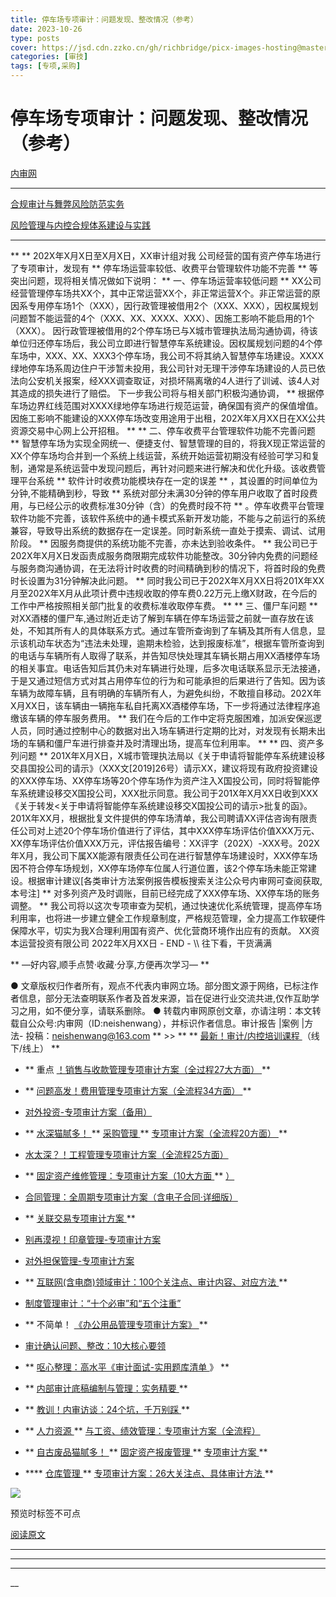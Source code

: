 ```yaml
---
title: 停车场专项审计：问题发现、整改情况（参考）
date: 2023-10-26
type: posts
cover: https://jsd.cdn.zzko.cn/gh/richbridge/picx-images-hosting@master/thumbnail/审技.jpg
categories: [审技]
tags: [专项,采购]
---
```


#  停车场专项审计：问题发现、整改情况（参考）

[ 内审网 ](javascript:void\(0\);)

__ _ _ _ _

[ 合规审计与舞弊风险防范实务
](https://mp.weixin.qq.com/s?__biz=MzIxMTM3ODE1OQ==&mid=2247514311&idx=2&sn=5914b50301f12e785fd65d7f3dc5f855&scene=21#wechat_redirect)

[ 风险管理与内控合规体系建设与实践
](https://mp.weixin.qq.com/s?__biz=MzIxMTM3ODE1OQ==&mid=2247514343&idx=2&sn=7c96d0553d3f6e0ebd4b078039fe299d&scene=21#wechat_redirect)

  

* * *

** ** 202X年X月X日至X月X日，XX审计组对我  公司经营的国有资产停车场进行了专项审计，发现有  **
停车场运营率较低、收费平台管理软件功能不完善  ** 等突出问题，现将相关情况做如下说明：  ** 一、停车场运营率较低问题  **
XX公司经营管理停车场共XX个，其中正常运营XX个，非正常运营X个。非正常运营的原因系专用停车场1个（XXX），因行政管理被借用2个（XXX、XXX），因权属规划问题暂不能运营的4个（XXX、XX、XXXX、XXX）、因施工影响不能启用的1个（XXX）。
因行政管理被借用的2个停车场已与X城市管理执法局沟通协调，待该单位归还停车场后，我公司立即进行智慧停车系统建设。因权属规划问题的4个停车场中，XXX、XX、XXX3个停车场，我公司不将其纳入智慧停车场建设。XXXX绿地停车场系周边住户干涉暂未投用，我公司针对无理干涉停车场建设的人员已依法向公安机关报案，经XXX调查取证，对损坏隔离墩的4人进行了训诫、该4人对其造成的损失进行了赔偿。
下一步我公司将与相关部门积极沟通协调，  **
根据停车场边界红线范围对XXXX绿地停车场进行规范运营，确保国有资产的保值增值。因施工影响不能建设的XXX停车场改变用途用于出租，202X年X月XX日在XX公共资源交易中心网上公开招租。
** ** 二、停车收费平台管理软件功能不完善问题  **
智慧停车场为实现全网统一、便捷支付、智慧管理的目的，将我X现正常运营的XX个停车场均合并到一个系统上线运营，系统开始运营初期没有经验可学习和复制，通常是系统运营中发现问题后，再针对问题来进行解决和优化升级。该收费管理平台系统
** 软件计时收费功能模块存在一定的误差  ** ，其设置的时间单位为分钟,不能精确到秒，导致  **
系统对部分未满30分钟的停车用户收取了首时段费用，与已经公示的收费标准30分钟（含）的免费时段不符  **
。停车收费平台管理软件功能不完善，该软件系统中的通卡模式系新开发功能，不能与之前运行的系统兼容，导致导出系统的数据存在一定误差。同时新系统一直处于摸索、调试、试用阶段。
** 因服务商提供的系统功能不完善，亦未达到验收条件。  **
我公司已于202X年X月X日发函责成服务商限期完成软件功能整改。30分钟内免费的问题经与服务商沟通协调，在无法将计时收费的时间精确到秒的情况下，将首时段的免费时长设置为31分钟解决此问题。
**
同时我公司已于202X年X月XX日将201X年XX月至202X年X月从此项计费中违规收取的停车费0.22万元上缴X财政，在今后的工作中严格按照相关部门批复的收费标准收取停车费。
** ** 三、僵尸车问题  **
对XX酒楼的僵尸车,通过附近走访了解到车辆在停车场运营之前就一直存放在该处，不知其所有人的具体联系方式。通过车管所查询到了车辆及其所有人信息，显示该机动车状态为“违法未处理，逾期未检验，达到报废标准”，根据车管所查询到的电话与车辆所有人取得了联系，并告知尽快处理其车辆长期占用XX酒楼停车场的相关事宜。电话告知后其仍未对车辆进行处理，后多次电话联系显示无法接通，于是又通过短信方式对其占用停车位的行为和可能承担的后果进行了告知。因为该车辆为故障车辆，且有明确的车辆所有人，为避免纠纷，不敢擅自移动。202X年X月XX日，该车辆由一辆拖车私自托离XX酒楼停车场，下一步将通过法律程序追缴该车辆的停车服务费用。
**
我们在今后的工作中定将克服困难，加派安保巡逻人员，同时通过控制中心的数据对出入场车辆进行定期的比对，对发现有长期未出场的车辆和僵尸车进行排查并及时清理出场，提高车位利用率。
** ** 四、资产多列问题  **
201X年X月X日，X城市管理执法局以《关于申请将智能停车系统建设移交县国投公司的请示》（XXX文[2019]26号）请示XX，建议将现有政府投资建设的XXX停车场、XX停车场等20个停车场作为资产注入X国投公司，同时将智能停车系统建设移交X国投公司，XXX批示同意。我公司于201X年X月XX日收到XXX《关于转发<关于申请将智能停车系统建设移交X国投公司的请示>批复的函》。201X年XX月，根据批复文件提供的停车场清单，我公司聘请XX评估咨询有限责任公司对上述20个停车场价值进行了评估，其中XXX停车场评估价值XXX万元、XX停车场评估价值XXX万元，评估报告编号：XX评字（202X）-XXX号。202X年X月，我公司下属XX能源有限责任公司在进行智慧停车场建设时，XXX停车场因不符合停车场规划，XX停车场停车位属人行道位置，该2个停车场未能正常建设。根据审计建议[各类审计方法案例报告模板搜索关注公众号内审网可查阅获取,本号注]
** 对多列资产及时调账，目前已经完成了XXX停车场、XX停车场的账务调整。  **
我公司将以这次专项审查为契机，通过快速优化系统管理，提高停车场利用率，也将进一步建立健全工作规章制度，严格规范管理，全力提高工作软硬件保障水平，切实为我X合理利用国有资产、优化营商环境作出应有的贡献。
XX资本运营投资有限公司  2022年X月XX日  \- END - \\\ 往下看，干货满满

** —好内容,顺手点赞·收藏·分享,方便再次学习—  **

●
文章版权归作者所有，观点不代表内审网立场。部分图文源于网络，已标注作者信息，部分无法查明联系作者及首发来源，旨在促进行业交流共进,仅作互助学习之用，如不便分享，请联系删除。
● 转载内审网原创文章，亦请注明：本文转载自公众号:内审网（ID:neishenwang），并标识作者信息。审计报告 |案例 |方法-
投稿：neishenwang@163.com  ** >> ** ** [ 最新！审计/内控培训课程
](http://mp.weixin.qq.com/s?__biz=MzIxMTM3ODE1OQ==&mid=2247510759&idx=1&sn=20cab0c1b2d3d386c552ef7dfe7b0a94&chksm=9754a067a02329710887bc4c18fa43487618579b80e3ce7e6bb8a07d9a480f462a7a7456573f&scene=21#wechat_redirect)
（线下/线上）  **

  * ** 重点  [ ！销售与收款管理专项审计方案（全过程27大方面）  ](http://mp.weixin.qq.com/s?__biz=MzIxMTM3ODE1OQ==&mid=2247512049&idx=1&sn=db3fea4dbf6105c9837ecbc464c3ef49&chksm=9754a571a0232c670f87245437c234ae3ec859b4d651465c509fa7cd23c0f8a7e13a75025d53&scene=21#wechat_redirect) **

  * ** [ 问题高发！费用管理专项审计方案（全流程34方面）  ](https://mp.weixin.qq.com/s?__biz=MzIxMTM3ODE1OQ==&mid=2247513381&idx=1&sn=0def3e61660487528def62c466537537&scene=21#wechat_redirect) **

  * [ 对外投资-专项审计方案（备用）  ](http://mp.weixin.qq.com/s?__biz=MzIxMTM3ODE1OQ==&mid=2247507501&idx=1&sn=957eba1bc8b78a9e0e8e99709bf1e608&chksm=9754d4ada0235dbb16aca709de3741458013c8a368889f19928da917c05281a796ccc384978b&scene=21#wechat_redirect)
  * ** [ 水深猫腻多！  ](http://mp.weixin.qq.com/s?__biz=MzIxMTM3ODE1OQ==&mid=2247511916&idx=1&sn=54671d1cb744b71dc2a58067e74b4f83&chksm=9754a5eca0232cfac6d5c7bfec8b84858371184f65598009f752382a248dedce94dd7a68b304&scene=21#wechat_redirect) ** [ 采购管理  ](http://mp.weixin.qq.com/s?__biz=MzIxMTM3ODE1OQ==&mid=2247511916&idx=1&sn=54671d1cb744b71dc2a58067e74b4f83&chksm=9754a5eca0232cfac6d5c7bfec8b84858371184f65598009f752382a248dedce94dd7a68b304&scene=21#wechat_redirect) ** [ 专项审计方案（全流程20方面）  ](http://mp.weixin.qq.com/s?__biz=MzIxMTM3ODE1OQ==&mid=2247511916&idx=1&sn=54671d1cb744b71dc2a58067e74b4f83&chksm=9754a5eca0232cfac6d5c7bfec8b84858371184f65598009f752382a248dedce94dd7a68b304&scene=21#wechat_redirect) **
  * [ 水太深？！工程管理专项审计方案（全流程25方面）  ](https://mp.weixin.qq.com/s?__biz=MzIxMTM3ODE1OQ==&mid=2247512677&idx=1&sn=64e9e169815d11e810ac14ec5c989df7&scene=21#wechat_redirect)   

  * ** [ 固定资产维修管理：专项审计方案（10大方面  ](http://mp.weixin.qq.com/s?__biz=MzIxMTM3ODE1OQ==&mid=2247511323&idx=1&sn=4a690dcd693ba693aec92b97bc6d09e3&chksm=9754a79ba0232e8dfaf611ad451d69b4619efc5e07269f5dc67f536791f4e3086522d1cb3f46&scene=21#wechat_redirect) ** [ ）  ](http://mp.weixin.qq.com/s?__biz=MzIxMTM3ODE1OQ==&mid=2247511323&idx=1&sn=4a690dcd693ba693aec92b97bc6d09e3&chksm=9754a79ba0232e8dfaf611ad451d69b4619efc5e07269f5dc67f536791f4e3086522d1cb3f46&scene=21#wechat_redirect)
  * [ 合同管理：全周期专项审计方案（含电子合同·详细版）  ](http://mp.weixin.qq.com/s?__biz=MzIxMTM3ODE1OQ==&mid=2247511399&idx=1&sn=b0c7be7f298b9a5fc7547ac63680faf2&chksm=9754a7e7a0232ef1ec285ce429e7c9f0d3e74625c931c0be56f63084f826ae2cbb469987aeef&scene=21#wechat_redirect)   

  * ** [ 关联交易专项审计方案  ](http://mp.weixin.qq.com/s?__biz=MzIxMTM3ODE1OQ==&mid=2247508469&idx=2&sn=cd40e6c2a20fdad6bfd62fc97c3591a9&chksm=9754ab75a0232263a3e46f978ad3f1f507460bba8a0c2f5ce0fae3a0e973e0f690a1c55d100e&scene=21#wechat_redirect) **   

  * [ 别再漠视！印章管理-专项审计方案  ](http://mp.weixin.qq.com/s?__biz=MzIxMTM3ODE1OQ==&mid=2247507924&idx=1&sn=5aa3028f90b865663ef34b6002a7121c&chksm=9754d554a0235c429e5e2d3752f71193209aa007ee57f2966facface0b8642d87b7d47acaf8e&scene=21#wechat_redirect)
  * [ 对外担保管理-专项审计方案  ](http://mp.weixin.qq.com/s?__biz=MzIxMTM3ODE1OQ==&mid=2247508115&idx=2&sn=26ca29cee8507e601f2c6daa2332d78e&chksm=9754aa13a0232305ba1c36dbbd6ee20ab380db6ce50fdc0b376b1c4223de4ce3b3a2fdefebd2&scene=21#wechat_redirect)   

  * ** [ 互联网(含电商)领域审计：100个关注点、审计内容、对应方法  ](http://mp.weixin.qq.com/s?__biz=MzIxMTM3ODE1OQ==&mid=2247506458&idx=1&sn=d83c71344a6a052e677cc2cb56acab50&chksm=9754d09aa023598c2424f061bd1a1d91ffdba8d0ca8492ff33845d4f77098182e9f058c9dc6c&scene=21#wechat_redirect) **
  * [ 制度管理审计：“十个必审”和“五个注重”  ](http://mp.weixin.qq.com/s?__biz=MzIxMTM3ODE1OQ==&mid=2247503600&idx=1&sn=8181ca22c6d4018a07a6cef9797bca63&chksm=9754c470a0234d66ab286ffc77a796df6c0b0f8eb9943c991d994672a9c60a85dea0d839c376&scene=21#wechat_redirect)
  * ** 不简单！  [ 《办公用品管理专项审计方案》  ](http://mp.weixin.qq.com/s?__biz=MzIxMTM3ODE1OQ==&mid=2247505501&idx=1&sn=e0bb3ef5c2f8018299ae59fde6be8c76&chksm=9754dcdda02355cb81b079ade61713c5350a2bdec20d99ac7132683a98a3f48a937fcc33cada&scene=21#wechat_redirect) **
  * [ 审计确认问题、整改：10大核心要领  ](http://mp.weixin.qq.com/s?__biz=MzIxMTM3ODE1OQ==&mid=2247505104&idx=1&sn=f71eaa08f55af4991e37d5d484b020e4&chksm=9754de50a023574644a0a072d274ae5cc3b2e3de7e31aac2b1499ab8b66627d51892010111c0&scene=21#wechat_redirect)
  * ** [ 呕心整理：高水平《审计面试-实用题库清单  ](http://mp.weixin.qq.com/s?__biz=MzIxMTM3ODE1OQ==&mid=2247503750&idx=1&sn=ee25b0679e0e30de08c5959431f59e95&chksm=9754c506a0234c10d9e7ddbabb7a9d01f8726f3b97b64db733aa5fe2b6a47f7c09e298d9d3c9&scene=21#wechat_redirect) 》  **
  * ** [ 内部审计底稿编制与管理：实务精要  ](http://mp.weixin.qq.com/s?__biz=MzIxMTM3ODE1OQ==&mid=2247504176&idx=1&sn=506a83c56f7067391d884f4a15c52e3c&chksm=9754dbb0a02352a6822974397989af25a2a3c2724d9f832354534eb7b8407bbd40edf149edc8&scene=21#wechat_redirect) **
  * ** [ 教训！内审访谈：24个坑，千万别踩  ](http://mp.weixin.qq.com/s?__biz=MzIxMTM3ODE1OQ==&mid=2247505625&idx=1&sn=99a5f3e79e84ae8e328a2e32ba9c4421&chksm=9754dc59a023554f5d100bc060dea1ecb3dc1550d76f66f795d8dbde526b0b3305a202dadde7&scene=21#wechat_redirect) **
  * ** [ 人力资源  ](http://mp.weixin.qq.com/s?__biz=MzIxMTM3ODE1OQ==&mid=2247512224&idx=1&sn=34a836d845e267fe075870612fed19ac&chksm=9754ba20a02333362f06d315cc778a6ccd98c7072c8b5da07e0ca56ec67abcc0a9ed62d1c998&scene=21#wechat_redirect) ** [ 与工资、绩效管理：专项审计方案（全流程）  ](http://mp.weixin.qq.com/s?__biz=MzIxMTM3ODE1OQ==&mid=2247512224&idx=1&sn=34a836d845e267fe075870612fed19ac&chksm=9754ba20a02333362f06d315cc778a6ccd98c7072c8b5da07e0ca56ec67abcc0a9ed62d1c998&scene=21#wechat_redirect)
  * ** [ 自古废品猫腻多！  ](http://mp.weixin.qq.com/s?__biz=MzIxMTM3ODE1OQ==&mid=2247506257&idx=1&sn=28e6c29d862a3b2141a81052770de9c5&chksm=9754d3d1a0235ac71c6b47b9d7ae01199a019f7a4cadb7fcf68699d700c8f0ba255bb7b4f80a&scene=21#wechat_redirect) ** [ 固定资产报废管理  ](http://mp.weixin.qq.com/s?__biz=MzIxMTM3ODE1OQ==&mid=2247506257&idx=1&sn=28e6c29d862a3b2141a81052770de9c5&chksm=9754d3d1a0235ac71c6b47b9d7ae01199a019f7a4cadb7fcf68699d700c8f0ba255bb7b4f80a&scene=21#wechat_redirect) ** [ 专项审计方案  ](http://mp.weixin.qq.com/s?__biz=MzIxMTM3ODE1OQ==&mid=2247506257&idx=1&sn=28e6c29d862a3b2141a81052770de9c5&chksm=9754d3d1a0235ac71c6b47b9d7ae01199a019f7a4cadb7fcf68699d700c8f0ba255bb7b4f80a&scene=21#wechat_redirect) **
  * **** [ 仓库管理  ](http://mp.weixin.qq.com/s?__biz=MzIxMTM3ODE1OQ==&mid=2247511557&idx=1&sn=8856e0fe8e4a9c3b784c12e0904f663c&chksm=9754a485a0232d9392caea44132da503f5c09cf7d187c50e0f298b39cbe232a087c1f3dad954&scene=21#wechat_redirect) ** [ 专项审计方案：26大关注点、具体审计方法  ](http://mp.weixin.qq.com/s?__biz=MzIxMTM3ODE1OQ==&mid=2247511557&idx=1&sn=8856e0fe8e4a9c3b784c12e0904f663c&chksm=9754a485a0232d9392caea44132da503f5c09cf7d187c50e0f298b39cbe232a087c1f3dad954&scene=21#wechat_redirect) **

![](https://mmbiz.qpic.cn/mmbiz_png/OphficJUUiaJ54aVCY4pBQvVEbvI6AFqPw6XCDBGtNKZrKvoSBsSzQQ33YelxDmhk8DqtFPrlyyLlqoOI3euPw9g/640?wx_fmt=png&from=appmsg)  

预览时标签不可点

[ 阅读原文 ](javascript:;)









****



****



****





__









